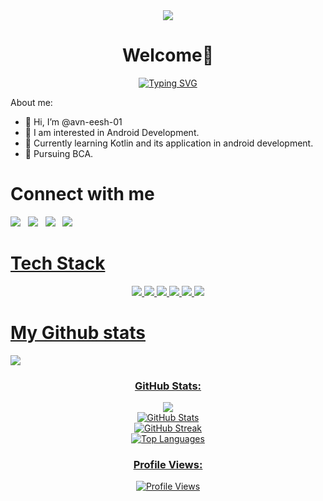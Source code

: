 <div align="center">
    <img src="https://capsule-render.vercel.app/api?animation=fadeIn&type=waving&color=gradient&height=200&fontAlignY=40"/>
</div>
<h1 align="center"> Welcome👋</h1>
<div align="center">
   <a href="https://git.io/typing-svg"><img src="https://readme-typing-svg.demolab.com?font=lato&size=25&pause=1000&color=87F738&center=true&vCenter=true&random=false&width=435&lines=I+am+an+App+Developer;I+am+a+Web+Developer;I+am+an+Open+Source+Enthusiast;I+am+a+Project+Manager;" alt="Typing SVG" /></a>
</div>

About me: 
- 👋 Hi, I’m @avn-eesh-01
- 👀 I am interested in Android Development.
- 🌱 Currently learning Kotlin and its application in android development.
- 🌱 Pursuing BCA.

<h1>Connect with me</h1>
<p>
  <a href="https://twitter.com/avneesh07_"><img src="https://skillicons.dev/icons?i=twitter"></a>&nbsp;&nbsp;
  <a href="mailto:kumar18avneesh@gmail.com"><img src="https://skillicons.dev/icons?i=gmail"></a>&nbsp;&nbsp;
  <a href="https://dev.to/avneesh01"><img src="https://skillicons.dev/icons?i=devto"></a>&nbsp;&nbsp;
  <a href="https://www.linkedin.com/in/avnice/"><img src="https://skillicons.dev/icons?i=linkedin">
</p>
<!---
avn-eesh-01/avn-eesh-01 is a ✨ special ✨ repository because its `README.md` (this file) appears on your GitHub profile.
You can click the Preview link to take a look at your changes.
--->
<h1>Tech Stack</h1>
<p align="center">
  <img src="https://img.shields.io/badge/kotlin-%237F52FF.svg?style=for-the-badge&logo=kotlin&logoColor=white">
  <img src="https://img.shields.io/badge/html5-%23E34F26.svg?style=for-the-badge&logo=html5&logoColor=white">
  <img src="https://img.shields.io/badge/css3-%231572B6.svg?style=for-the-badge&logo=css3&logoColor=white">
  <img src="https://img.shields.io/badge/php-%23777BB4.svg?style=for-the-badge&logo=php&logoColor=white">
  <img src="https://img.shields.io/badge/python-3670A0?style=for-the-badge&logo=python&logoColor=ffdd54">
  <img src="https://img.shields.io/badge/mysql-%2300f.svg?style=for-the-badge&logo=mysql&logoColor=white">
</p>

<h1>My Github stats</h1>
<img src="https://github-readme-stats.vercel.app/api?username=avn-eesh-01&show_icons=true&theme=tokyonight">

<h3 align="center">GitHub Stats:</h3>

<div align="center">
<img src="https://metrics.lecoq.io/avn-eesh-01?template=terminal&projects=1&sponsorships=1&stars=1&base=header%2C%20activity%2C%20community%2C%20repositories%2C%20metadata&base.indepth=false&base.hireable=false&base.skip=false&stars=false&stars.limit=4&sponsorships=false&sponsorships.sections=amount%2C%20sponsorships&sponsorships.size=24&projects=false&projects.limit=4&projects.descriptions=true&config.timezone=Asia%2FColombo"/>
</div>

<div align="center">
    <img src="https://github-readme-stats.vercel.app/api?username=avn-eesh-01&theme=dracula&hide_border=false&include_all_commits=true&count_private=true" alt="GitHub Stats">
</div>
<div align="center">
    <img src="https://github-readme-streak-stats.herokuapp.com/?user=avn-eesh-01&theme=dracula&hide_border=false" alt="GitHub Streak">
</div>
<div align="center">
    <img src="https://github-readme-stats.vercel.app/api/top-langs/?username=avn-eesh-01&theme=dracula&hide_border=false&include_all_commits=true&count_private=true&layout=compact" alt="Top Languages">
</div>

<h3 align="center">Profile Views:</h3>

<p align="center">
    <a href="https://visitcount.itsvg.in/api?id=avn-eesh-01&label=Profile%20Views&color=6&icon=1&pretty=true">
        <img src="https://visitcount.itsvg.in/api?id=avn-eesh-01&label=Profile%20Views&color=6&icon=1&pretty=true" alt="Profile Views">
    </a>
</p>
